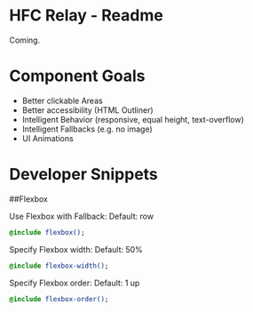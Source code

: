 # HFC Relay - Readme

Coming.


# Component Goals
- Better clickable Areas
- Better accessibility (HTML Outliner)
- Intelligent Behavior (responsive, equal height, text-overflow)
- Intelligent Fallbacks (e.g. no image)
- UI Animations


# Developer Snippets

##Flexbox 

Use Flexbox with Fallback:
Default: row
```sass
@include flexbox();
```


Specify Flexbox width:
Default: 50%
```sass
@include flexbox-width();
```


Specify Flexbox order:
Default: 1 up
```sass
@include flexbox-order();
```


